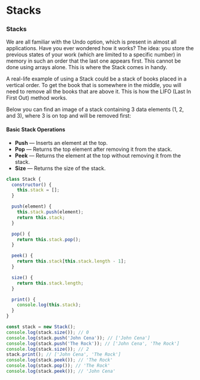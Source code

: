 # Stacks

### Stacks

We are all familiar with the Undo option, which is present in almost all applications. Have you ever wondered how it works? The idea: you store the previous states of your work (which are limited to a specific number) in memory in such an order that the last one appears first. This cannot be done using arrays alone. This is where the Stack comes in handy.

A real-life example of using a Stack could be a stack of books placed in a vertical order. To get the book that is somewhere in the middle, you will need to remove all the books that are above it. This is how the LIFO (Last In First Out) method works.

Below you can find an image of a stack containing 3 data elements (1, 2, and 3), where 3 is on top and will be removed first:

#### Basic Stack Operations

* **Push** — Inserts an element at the top.
* **Pop** — Returns the top element after removing it from the stack.
* **Peek** — Returns the element at the top without removing it from the stack.
* **Size** — Returns the size of the stack.

```javascript
class Stack {
  constructor() {
    this.stack = [];
  }

  push(element) {
    this.stack.push(element);
    return this.stack;
  }

  pop() {
    return this.stack.pop();
  }

  peek() {
    return this.stack[this.stack.length - 1];
  }

  size() {
    return this.stack.length;
  }

  print() {
    console.log(this.stack);
  }
}

const stack = new Stack();
console.log(stack.size()); // 0
console.log(stack.push('John Cena')); // ['John Cena']
console.log(stack.push('The Rock')); // ['John Cena', 'The Rock']
console.log(stack.size()); // 2
stack.print(); // ['John Cena', 'The Rock']
console.log(stack.peek()); // 'The Rock'
console.log(stack.pop()); // 'The Rock'
console.log(stack.peek()); // 'John Cena'
```
